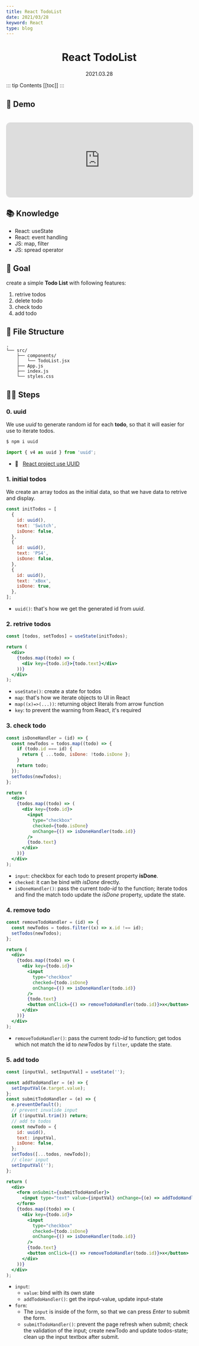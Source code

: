 ```yaml
---
title: React TodoList
date: 2021/03/28
keyword: React
type: blog
---
```


<h1 align="center">React TodoList</h1>
<div align="center">2021.03.28</div>

::: tip Contents
[[toc]]
:::

## 🚀 Demo

<iframe src="https://codesandbox.io/embed/react-todos-ouuxq?fontsize=14&hidenavigation=1&theme=dark&view=preview"
     style="width:100%; height:200px; border: 1px lightgray solid; border-radius: 10px; overflow:hidden; margin-top: 20px;"
     title="react todos"
     allow="accelerometer; ambient-light-sensor; camera; encrypted-media; geolocation; gyroscope; hid; microphone; midi; payment; usb; vr; xr-spatial-tracking"
     sandbox="allow-forms allow-modals allow-popups allow-presentation allow-same-origin allow-scripts"
   ></iframe>

## 📚 Knowledge

- React: useState
- React: event handling
- JS: map, filter
- JS: spread operator

## 🎯 Goal

create a simple **Todo List** with following features:

1. retrive todos
2. delete todo
3. check todo
4. add todo

## 🌲 File Structure

```
.
└── src/
    ├── components/
    │   └── TodoList.jsx
    ├── App.js
    ├── index.js
    └── styles.css
```

## 🦶🏻 Steps

### 0. uuid

We use _uuid_ to generate random id for each **todo**, so that it will easier for use to iterate todos.

```bash
$ npm i uuid
```

```javascript
import { v4 as uuid } from 'uuid';
```

- 🔗 &nbsp; [React project use UUID](../2021-01-12_react_project_use_uuid/ReactProjectUseUUID.md)

### 1. initial todos

We create an array todos as the initial data, so that we have data to retrive and display.

```jsx
const initTodos = [
  {
    id: uuid(),
    text: 'Switch',
    isDone: false,
  },
  {
    id: uuid(),
    text: 'PS4',
    isDone: false,
  },
  {
    id: uuid(),
    text: 'xBox',
    isDone: true,
  },
];
```

- `uuid()`: that's how we get the generated id from _uuid_.

### 2. retrive todos

```jsx
const [todos, setTodos] = useState(initTodos);

return (
  <div>
    {todos.map((todo) => (
      <div key={todo.id}>{todo.text}</div>
    ))}
  </div>
);
```

- `useState()`: create a state for todos
- `map`: that's how we iterate objects to UI in React
- `map((x)=>(...))`: returning object literals from arrow function
- `key`: to prevent the warning from React, it's required

### 3. check todo

```jsx
const isDoneHandler = (id) => {
  const newTodos = todos.map((todo) => {
    if (todo.id === id) {
      return { ...todo, isDone: !todo.isDone };
    }
    return todo;
  });
  setTodos(newTodos);
};

return (
  <div>
    {todos.map((todo) => (
      <div key={todo.id}>
        <input
          type="checkbox"
          checked={todo.isDone}
          onChange={() => isDoneHandler(todo.id)}
        />
        {todo.text}
      </div>
    ))}
  </div>
);
```

- `input`: checkbox for each todo to present property **isDone**.
- `checked`: it can be bind with _isDone_ directly.
- `isDoneHandler()`: pass the current _todo-id_ to the function; iterate todos and find the match todo update the _isDone_ property, update the state.

### 4. remove todo

```jsx
const removeTodoHandler = (id) => {
  const newTodos = todos.filter((x) => x.id !== id);
  setTodos(newTodos);
};

return (
  <div>
    {todos.map((todo) => (
      <div key={todo.id}>
        <input
          type="checkbox"
          checked={todo.isDone}
          onChange={() => isDoneHandler(todo.id)}
        />
        {todo.text}
        <button onClick={() => removeTodoHandler(todo.id)}>x</button>
      </div>
    ))}
  </div>
);
```

- `removeTodoHandler()`: pass the current _todo-id_ to function; get todos which not match the id to _newTodos_ by `filter`, update the state.

### 5. add todo

```jsx
const [inputVal, setInputVal] = useState('');

const addTodoHandler = (e) => {
  setInputVal(e.target.value);
};
const submitTodoHandler = (e) => {
  e.preventDefault();
  // prevent invalide input
  if (!inputVal.trim()) return;
  // add to todos
  const newTodo = {
    id: uuid(),
    text: inputVal,
    isDone: false,
  };
  setTodos([...todos, newTodo]);
  // clear input
  setInputVal('');
};

return (
  <div>
    <form onSubmit={submitTodoHandler}>
      <input type="text" value={inputVal} onChange={(e) => addTodoHandler(e)} />
    </form>
    {todos.map((todo) => (
      <div key={todo.id}>
        <input
          type="checkbox"
          checked={todo.isDone}
          onChange={() => isDoneHandler(todo.id)}
        />
        {todo.text}
        <button onClick={() => removeTodoHandler(todo.id)}>x</button>
      </div>
    ))}
  </div>
);
```

- `input`:
  - `value`: bind with its own state
  - `addTodoHandler()`: get the input-value, update input-state
- `form`:
  - The `input` is inside of the form, so that we can press _Enter_ to submit the form.
  - `submitTodoHandler()`: prevent the page refresh when submit; check the validation of the input; create newTodo and update todos-state; clean up the input textbox after submit.
